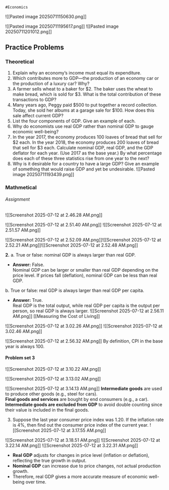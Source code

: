 	#Economics 

![[Pasted image 20250711150630.png]]

![[Pasted image 20250711195617.png]]
![[Pasted image 20250711201012.png]]


## Practice Problems

### Theoretical
1. Explain why an economy’s income must equal its expenditure. 
2. Which contributes more to GDP—the production of an economy car or the production of a luxury car? Why? 
3. A farmer sells wheat to a baker for $2. The baker uses the wheat to make bread, which is sold for $3. What is the total contribution of these transactions to GDP? 
4. Many years ago, Peggy paid $500 to put together a record collection. Today, she sold her albums at a garage sale for $100. How does this sale affect current GDP? 
5. List the four components of GDP. Give an example of each. 
6. Why do economists use real GDP rather than nominal GDP to gauge economic well-being? 
7. In the year 2017, the economy produces 100 loaves of bread that sell for $2 each. In the year 2018, the economy produces 200 loaves of bread that sell for $3 each. Calculate nominal GDP, real GDP, and the GDP deflator for each year. (Use 2017 as the base year.) By what percentage does each of these three statistics rise from one year to the next? 
8. Why is it desirable for a country to have a large GDP? Give an example of something that would raise GDP and yet be undesirable.
![[Pasted image 20250711193439.png]]
### Mathmetical

###### Assignment
![[Screenshot 2025-07-12 at 2.46.28 AM.png]]

![[Screenshot 2025-07-12 at 2.51.40 AM.png]]
![[Screenshot 2025-07-12 at 2.51.57 AM.png]]

![[Screenshot 2025-07-12 at 2.52.09 AM.png]]![[Screenshot 2025-07-12 at 2.52.21 AM.png]]![[Screenshot 2025-07-12 at 2.52.48 AM.png]]

**2.**
a. True or false: nominal GDP is always larger than real GDP.
- **Answer:** False.  
    Nominal GDP can be larger or smaller than real GDP depending on the price level. If prices fall (deflation), nominal GDP can be less than real GDP.

b. True or false: real GDP is always larger than real GDP per capita.
- **Answer:** True.  
    Real GDP is the total output, while real GDP per capita is the output per person, so real GDP is always larger.
![[Screenshot 2025-07-12 at 2.56.11 AM.png]]
[[Measuring the Cost of Living]]

![[Screenshot 2025-07-12 at 3.02.26 AM.png]]
![[Screenshot 2025-07-12 at 3.02.46 AM.png]]



![[Screenshot 2025-07-12 at 2.56.32 AM.png]]
By definition, CPI in the base year is always 100.

#### Problem set 3

![[Screenshot 2025-07-12 at 3.10.22 AM.png]]

![[Screenshot 2025-07-12 at 3.13.02 AM.png]]

![[Screenshot 2025-07-12 at 3.14.13 AM.png]]
**Intermediate goods** are used to produce other goods (e.g., steel for cars).  
**Final goods and services** are bought by end consumers (e.g., a car).
**Intermediate goods are excluded from GDP** to avoid double counting since their value is included in the final goods.

3. Suppose the last year consumer price index was 1.20. If the inflation rate is 4%, then find out the consumer price index of the current year.
![[Screenshot 2025-07-12 at 3.17.55 AM.png]]

![[Screenshot 2025-07-12 at 3.18.51 AM.png]]
![[Screenshot 2025-07-12 at 3.22.14 AM.png]]
![[Screenshot 2025-07-12 at 3.22.31 AM.png]]

- **Real GDP** adjusts for changes in price level (inflation or deflation), reflecting the true growth in output.
- **Nominal GDP** can increase due to price changes, not actual production growth.
- Therefore, real GDP gives a more accurate measure of economic well-being over time.




